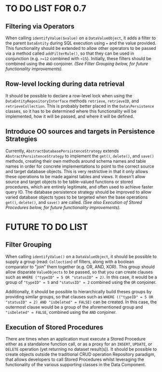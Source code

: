 # TO DO LIST FOR 0.7

## Filtering via Operators

When calling `identifyValue($value)` on a `DataValueObject`, it adds a filter to the parent `DataEntity` during
SQL execution using `=` and the value provided. This functionality should be extended to allow other operators
to be passed via a method called `addFilterRule()`, so that they can be used in conjunction (e.g. `>=12` combined
with `<15`). Initially, these filters should be combined using the `AND` conjoiner. *(See Filter Grouping below,
for future functionality improvements).*

## Row-level locking during data retrieval

It should be possible to declare a row-level lock when using the `DataEntityRepositoryInterface` methods
`retrieve`, `retrieveID`, and `retrieveCollection`. This is probably better placed in the `Data\Persistence`
classes, so it has to be determined where this functionality will be implemented, how it will be passed,
and where it will be defined.

## Introduce OO sources and targets in Persistence Strategies

Currently, `AbstractDatabasePersistenceStrategy` extends `AbstractPersistenceStrategy` to implement the `get()`,
`delete()`, and `save()` methods, creating their own methods around schema names and table names in order for
concrete implementations to point to the correct source and target database objects. This is very restrictive in
that it only allows these operations to be made against tables and views. It doesn't allow source and target
objects to be table-valued functions or stored procedures, which are entirely legitimate, and often used to
achieve faster query IO. The database persistence strategy should be improved to allow varied database objects
types to be targeted when the base operations `get()`, `delete()`, and `save()` are called. *(See also Execution
of Stored Procedures below, for future functionality improvements).*

# FUTURE TO DO LIST

## Filter Grouping

When calling `identifyValue()` on a `DataValueObject`, it should be possible to supply a group (read: `Collection`)
of filters, along with a boolean comparator to "join" them together (e.g. OR, AND, XOR). This group should
allow disparate `ValueObjects` to be passed, so that you can create clauses such as `WHERE ("typeID" = 5 OR
"statusID" = 2)`. In this case, it would be a group of `"typeID" = 5` and `"statusID" = 2` combined using
the `OR` conjoiner.

Additionally, it should be possible to hierarchically build theses groups by providing similar groups, so that
clauses such as `WHERE (("typeID" = 5 OR "statusID" = 2) AND "isDeleted" = FALSE)` can be created. In this
case, the outermost clause would be a group of the aforementioned group and `"isDeleted" = FALSE`,
combined using the `AND` conjoiner.

## Execution of Stored Procedures

There are times when an application must execute a Stored Procedure either as a standalone function call, or as a
proxy for an `INSERT`, `UPDATE`, or `DELETE` operation (yet returning no dataset result(s)). It should be possible
to create objects outside the traditional CRUD operation Repository paradigm, that allows developers to call Stored
Procedures whilst leveraging the functionality of the various supporting classes in the Data Component.